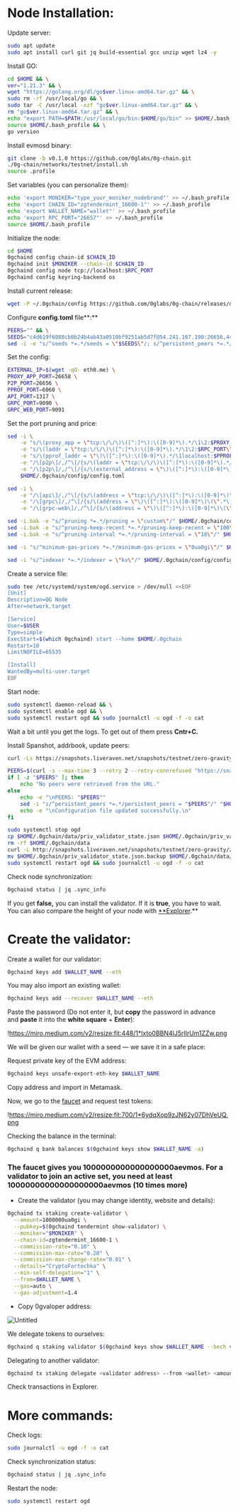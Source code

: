 # **Node Installation:**

Update server:

```bash
sudo apt update
sudo apt install curl git jq build-essential gcc unzip wget lz4 -y
```

Install GO:

```bash
cd $HOME && \
ver="1.21.3" && \
wget "https://golang.org/dl/go$ver.linux-amd64.tar.gz" && \
sudo rm -rf /usr/local/go && \
sudo tar -C /usr/local -xzf "go$ver.linux-amd64.tar.gz" && \
rm "go$ver.linux-amd64.tar.gz" && \
echo "export PATH=$PATH:/usr/local/go/bin:$HOME/go/bin" >> $HOME/.bash_profile && \
source $HOME/.bash_profile && \
go version
```

Install evmosd binary:

```bash
git clone -b v0.1.0 https://github.com/0glabs/0g-chain.git
./0g-chain/networks/testnet/install.sh
source .profile
```

Set variables (you can personalize them):

```bash
echo 'export MONIKER="type_your_moniker_nodebrand"' >> ~/.bash_profile
echo 'export CHAIN_ID="zgtendermint_16600-1"' >> ~/.bash_profile
echo 'export WALLET_NAME="wallet"' >> ~/.bash_profile
echo 'export RPC_PORT="26657"' >> ~/.bash_profile
source $HOME/.bash_profile
```

Initialize the node:

```bash
cd $HOME
0gchaind config chain-id $CHAIN_ID
0gchaind init $MONIKER --chain-id $CHAIN_ID
0gchaind config node tcp://localhost:$RPC_PORT
0gchaind config keyring-backend os
```

Install current release:

```bash
wget -P ~/.0gchain/config https://github.com/0glabs/0g-chain/releases/download/v0.1.0/genesis.json
```

Configure **config.toml** file**:**

```bash
PEERS="" && \
SEEDS="c4d619f6088cb0b24b4ab43a0510bf9251ab5d7f@54.241.167.190:26656,44d11d4ba92a01b520923f51632d2450984d5886@54.176.175.48:26656,f2693dd86766b5bf8fd6ab87e2e970d564d20aff@54.193.250.204:26656,f878d40c538c8c23653a5b70f615f8dccec6fb9f@54.215.187.94:26656" && \
sed -i -e "s/^seeds *=.*/seeds = \"$SEEDS\"/; s/^persistent_peers *=.*/persistent_peers = \"$PEERS\"/" $HOME/.0gchain/config/config.toml
```

Set the config:

```bash
EXTERNAL_IP=$(wget -qO- eth0.me) \
PROXY_APP_PORT=26658 \
P2P_PORT=26656 \
PPROF_PORT=6060 \
API_PORT=1317 \
GRPC_PORT=9090 \
GRPC_WEB_PORT=9091
```

Set the port pruning and price:

```bash
sed -i \
    -e "s/\(proxy_app = \"tcp:\/\/\)\([^:]*\):\([0-9]*\).*/\1\2:$PROXY_APP_PORT\"/" \
    -e "s/\(laddr = \"tcp:\/\/\)\([^:]*\):\([0-9]*\).*/\1\2:$RPC_PORT\"/" \
    -e "s/\(pprof_laddr = \"\)\([^:]*\):\([0-9]*\).*/\1localhost:$PPROF_PORT\"/" \
    -e "/\[p2p\]/,/^\[/{s/\(laddr = \"tcp:\/\/\)\([^:]*\):\([0-9]*\).*/\1\2:$P2P_PORT\"/}" \
    -e "/\[p2p\]/,/^\[/{s/\(external_address = \"\)\([^:]*\):\([0-9]*\).*/\1${EXTERNAL_IP}:$P2P_PORT\"/; t; s/\(external_address = \"\).*/\1${EXTERNAL_IP}:$P2P_PORT\"/}" \
    $HOME/.0gchain/config/config.toml
```

```bash
sed -i \
    -e "/\[api\]/,/^\[/{s/\(address = \"tcp:\/\/\)\([^:]*\):\([0-9]*\)\(\".*\)/\1\2:$API_PORT\4/}" \
    -e "/\[grpc\]/,/^\[/{s/\(address = \"\)\([^:]*\):\([0-9]*\)\(\".*\)/\1\2:$GRPC_PORT\4/}" \
    -e "/\[grpc-web\]/,/^\[/{s/\(address = \"\)\([^:]*\):\([0-9]*\)\(\".*\)/\1\2:$GRPC_WEB_PORT\4/}" $HOME/.0gchain/config/app.toml
```

```bash
sed -i.bak -e "s/^pruning *=.*/pruning = \"custom\"/" $HOME/.0gchain/config/app.toml
sed -i.bak -e "s/^pruning-keep-recent *=.*/pruning-keep-recent = \"100\"/" $HOME/.0gchain/config/app.toml
sed -i.bak -e "s/^pruning-interval *=.*/pruning-interval = \"10\"/" $HOME/.0gchain/config/app.toml
```

```bash
sed -i "s/^minimum-gas-prices *=.*/minimum-gas-prices = \"0ua0gi\"/" $HOME/.0gchain/config/app.toml
```

```bash
sed -i "s/^indexer *=.*/indexer = \"kv\"/" $HOME/.0gchain/config/config.toml
```

Create a service file:

```bash
sudo tee /etc/systemd/system/ogd.service > /dev/null <<EOF
[Unit]
Description=OG Node
After=network.target

[Service]
User=$USER
Type=simple
ExecStart=$(which 0gchaind) start --home $HOME/.0gchain
Restart=10
LimitNOFILE=65535

[Install]
WantedBy=multi-user.target
EOF
```

Start node:

```bash
sudo systemctl daemon-reload && \
sudo systemctl enable ogd && \
sudo systemctl restart ogd && sudo journalctl -u ogd -f -o cat
```

Wait a bit until you get the logs. To get out of them press **Cntr+C.**

Install Spanshot, addrbook, update peers:

```bash
curl -Ls https://snapshots.liveraven.net/snapshots/testnet/zero-gravity/addrbook.json > $HOME/.0gchain/config/addrbook.json
```

```bash
PEERS=$(curl -s --max-time 3 --retry 2 --retry-connrefused "https://snapshots.liveraven.net/snapshots/testnet/zero-gravity/peers.txt")
if [ -z "$PEERS" ]; then
    echo "No peers were retrieved from the URL."
else
    echo -e "\nPEERS: "$PEERS""
    sed -i "s/^persistent_peers *=.*/persistent_peers = "$PEERS"/" "$HOME/.0gchain/config/config.toml"
    echo -e "\nConfiguration file updated successfully.\n"
fi
```

```bash
sudo systemctl stop ogd
cp $HOME/.0gchain/data/priv_validator_state.json $HOME/.0gchain/priv_validator_state.json.backup
rm -rf $HOME/.0gchain/data
curl -L http://snapshots.liveraven.net/snapshots/testnet/zero-gravity/zgtendermint_16600-1_latest.tar.lz4 | tar -Ilz4 -xf - -C $HOME/.0gchain
mv $HOME/.0gchain/priv_validator_state.json.backup $HOME/.0gchain/data/priv_validator_state.json
sudo systemctl restart ogd && sudo journalctl -u ogd -f -o cat
```

Check node synchronization:

```bash
0gchaind status | jq .sync_info
```

If you get **false,** you can install the validator. If it is **true**, you have to wait. You can also compare the height of your node with [**Explorer](https://dashboard.nodebrand.xyz/0g-chain).**

# **Create the validator:**

Create a wallet for our validator:

```bash
0gchaind keys add $WALLET_NAME --eth
```

You may also import an existing wallet:

```bash
0gchaind keys add --recover $WALLET_NAME --eth
```

Paste the password (Do not enter it, but **copy** the password in advance and **paste** it into the **white square** + **Enter**):

!https://miro.medium.com/v2/resize:fit:448/1*lxto0BBN4lJ5rlIrUm1ZZw.png

We will be given our wallet with a seed — we save it in a safe place:

Request private key of the EVM address:

```bash
0gchaind keys unsafe-export-eth-key $WALLET_NAME
```

Copy address and import in Metamask.

Now, we go to the [faucet](https://faucet.0g.ai/) and request test tokens:

!https://miro.medium.com/v2/resize:fit:700/1*6ydqXop9zJN62y07DhVeUQ.png

Checking the balance in the terminal:

```bash
0gchaind q bank balances $(0gchaind keys show $WALLET_NAME -a)
```

### The faucet gives you 1000000000000000000aevmos. For a validator to join an active set, you need at least 10000000000000000000aevmos (10 times more)

- Create the validator (you may change identity, website and details):

```bash
0gchaind tx staking create-validator \
  --amount=1000000ua0gi \
  --pubkey=$(0gchaind tendermint show-validator) \
  --moniker="$MONIKER" \
  --chain-id=zgtendermint_16600-1 \
  --commission-rate="0.10" \
  --commission-max-rate="0.20" \
  --commission-max-change-rate="0.01" \
  --details="CryptoFortochka" \
  --min-self-delegation="1" \
  --from=$WALLET_NAME \
  --gas=auto \
  --gas-adjustment=1.4
```

- Copy 0gvaloper address:

![Untitled](https://prod-files-secure.s3.us-west-2.amazonaws.com/08db3b98-dd2a-4730-bade-eaf7f9e7b911/3cc2a7d2-2abd-4519-a9b9-7a97e6acf581/Untitled.png)

We delegate tokens to ourselves:

```bash
0gchaind q staking validator $(0gchaind keys show $WALLET_NAME --bech val -a)
```

Delegating to another validator:

```bash
0gchaind tx staking delegate <validator address> --from <wallet> <amount>ua0gi --gas=auto --gas-adjustment=1.4 -y
```

Check transactions in Explorer.

# **More commands:**

Check logs:

```bash
sudo journalctl -u ogd -f -o cat
```

Check synchronization status:

```bash
0gchaind status | jq .sync_info
```

Restart the node:

```bash
sudo systemctl restart ogd
```
